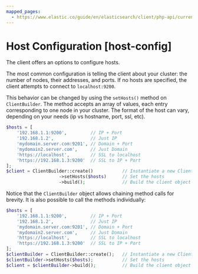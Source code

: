 ```yaml
---
mapped_pages:
  - https://www.elastic.co/guide/en/elasticsearch/client/php-api/current/host-config.html
---
```


# Host Configuration [host-config]

The client offers an options to configure hosts.

The most common configuration is telling the client about your cluster: the number of nodes, their addresses, and ports. If no hosts are specified, the client attempts to connect to `localhost:9200`.

This behavior can be changed by using the `setHosts()` method on `ClientBuilder`. The method accepts an array of values, each entry corresponding to one node in your cluster. The format of the host can vary, depending on your needs (ip vs hostname, port, ssl, etc).

```php
$hosts = [
    '192.168.1.1:9200',         // IP + Port
    '192.168.1.2',              // Just IP
    'mydomain.server.com:9201', // Domain + Port
    'mydomain2.server.com',     // Just Domain
    'https://localhost',        // SSL to localhost
    'https://192.168.1.3:9200'  // SSL to IP + Port
];
$client = ClientBuilder::create()           // Instantiate a new ClientBuilder
                    ->setHosts($hosts)      // Set the hosts
                    ->build();              // Build the client object
```

Notice that the `ClientBuilder` object allows chaining method calls for brevity. It is also possible to call the methods individually:

```php
$hosts = [
    '192.168.1.1:9200',         // IP + Port
    '192.168.1.2',              // Just IP
    'mydomain.server.com:9201', // Domain + Port
    'mydomain2.server.com',     // Just Domain
    'https://localhost',        // SSL to localhost
    'https://192.168.1.3:9200'  // SSL to IP + Port
];
$clientBuilder = ClientBuilder::create();   // Instantiate a new ClientBuilder
$clientBuilder->setHosts($hosts);           // Set the hosts
$client = $clientBuilder->build();          // Build the client object
```

